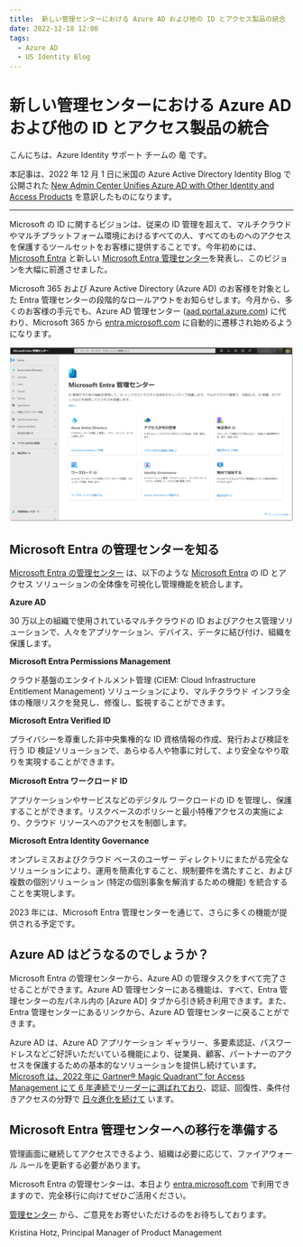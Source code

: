 ```yaml
---
title:  新しい管理センターにおける Azure AD および他の ID とアクセス製品の統合
date: 2022-12-18 12:00
tags:
  - Azure AD
  - US Identity Blog
---
```


#  新しい管理センターにおける Azure AD および他の ID とアクセス製品の統合  

こんにちは、Azure Identity サポート チームの 竜 です。

本記事は、2022 年 12 月 1 日に米国の Azure Active Directory Identity Blog で公開された [New Admin Center Unifies Azure AD with Other Identity and Access Products](https://techcommunity.microsoft.com/t5/microsoft-entra-azure-ad-blog/new-admin-center-unifies-azure-ad-with-other-identity-and-access/ba-p/2792595) を意訳したものになります。

----

Microsoft の ID に関するビジョンは、従来の ID 管理を超えて、マルチクラウドやマルチプラットフォーム環境におけるすべての人、すべてのものへのアクセスを保護するツールセットをお客様に提供することです。今年初めには、[Microsoft Entra](https://www.microsoft.com/ja-jp/security/business/microsoft-entra) と新しい [Microsoft Entra 管理センター](https://entra.microsoft.com/)を発表し、このビジョンを大幅に前進させました。

Microsoft 365 および Azure Active Directory (Azure AD) のお客様を対象とした Entra 管理センターの段階的なロールアウトをお知らせします。今月から、多くのお客様の手元でも、Azure AD 管理センター ([aad.portal.azure.com](https://aad.portal.azure.com)) に代わり、Microsoft 365 から [entra.microsoft.com](https://entra.microsoft.com) に自動的に遷移され始めるようになります。

![](./new-admin-center-unifies-azure-ad-with-other-identity-and-access-product/01.png)

## Microsoft Entra の管理センターを知る

[Microsoft Entra の管理センター]((https://entra.microsoft.com/#home)) は、以下のような [Microsoft Entra](https://www.microsoft.com/ja-jp/security/business/microsoft-entra) の ID とアクセス ソリューションの全体像を可視化し管理機能を統合します。  

  **Azure AD**

  30 万以上の組織で使用されているマルチクラウドの ID およびアクセス管理ソリューションで、人々をアプリケーション、デバイス、データに結び付け、組織を保護します。

  **Microsoft Entra Permissions Management**

  クラウド基盤のエンタイトルメント管理 (CIEM: Cloud Infrastructure Entitlement Management) ソリューションにより、マルチクラウド インフラ全体の権限リスクを発見し、修復し、監視することができます。

  **Microsoft Entra Verified ID**

  プライバシーを尊重した非中央集権的な ID 資格情報の作成、発行および検証を行う ID 検証ソリューションで、あらゆる人や物事に対して、より安全なやり取りを実現することができます。

  **Microsoft Entra ワークロード ID**

  アプリケーションやサービスなどのデジタル ワークロードの ID を管理し、保護することができます。リスクベースのポリシーと最小特権アクセスの実施により、クラウド リソースへのアクセスを制御します。

  **Microsoft Entra Identity Governance**

  オンプレミスおよびクラウド ベースのユーザー ディレクトリにまたがる完全なソリューションにより、運用を簡素化すること、規制要件を満たすこと、および複数の個別ソリューション (特定の個別事象を解消するための機能) を統合することを実現します。

2023 年には、Microsoft Entra 管理センターを通じて、さらに多くの機能が提供される予定です。

## Azure AD はどうなるのでしょうか？

Microsoft Entra の管理センターから、Azure AD の管理タスクをすべて完了させることができます。Azure AD 管理センターにある機能は、すべて、Entra 管理センターの左パネル内の [Azure AD] タブから引き続き利用できます。また、Entra 管理センターにあるリンクから、Azure AD 管理センターに戻ることができます。

Azure AD は、Azure AD アプリケーション ギャラリー、多要素認証、パスワードレスなどご好評いただいている機能により、従業員、顧客、パートナーのアクセスを保護するための基本的なソリューションを提供し続けています。[Microsoft は、2022 年に Gartner® Magic Quadrant™ for Access Management にて 6 年連続でリーダーに選ばれており](https://www.microsoft.com/en-us/security/blog/?p=124436)、認証、回復性、条件付きアクセスの分野で [日々進化を続けて](https://techcommunity.microsoft.com/t5/microsoft-entra-azure-ad-blog/bg-p/Identity) います。

## Microsoft Entra 管理センターへの移行を準備する

管理画面に継続してアクセスできるよう、組織は必要に応じて、ファイアウォール ルールを更新する必要があります。

Microsoft Entra の管理センターは、本日より [entra.microsoft.com](https://entra.microsoft.com) で利用できますので、完全移行に向けてぜひご活用ください。

[管理センター](https://entra.microsoft.com/) から、ご意見をお寄せいただけるのをお待ちしております。

Kristina Hotz, Principal Manager of Product Management
